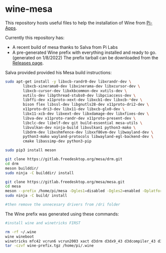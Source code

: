# wine-mesa
This repository hosts useful files to help the installation of Wine from [Pi-Apps](https://github.com/Botspot/pi-apps).

Currently this repository has:
- A recent build of mesa thanks to Salva from Pi Labs
- A pre-generated Wine prefix with everything installed and ready to go. (generated on 1/8/2022) The prefix tarball can be downloaded from the [Releases page](https://github.com/Botspot/wine-stuff/releases).

Salva provided provided his Mesa build instructions:
```bash
sudo apt-get install -y libxcb-randr0-dev libxrandr-dev \
        libxcb-xinerama0-dev libxinerama-dev libxcursor-dev \
        libxcb-cursor-dev libxkbcommon-dev xutils-dev \
        xutils-dev libpthread-stubs0-dev libpciaccess-dev \
        libffi-dev x11proto-xext-dev libxcb1-dev libxcb-*dev \
        bison flex libssl-dev libgnutls28-dev x11proto-dri2-dev \
        x11proto-dri3-dev libx11-dev libxcb-glx0-dev \
        libx11-xcb-dev libxext-dev libxdamage-dev libxfixes-dev \
        libva-dev x11proto-randr-dev x11proto-present-dev \
        libclc-dev libelf-dev git build-essential mesa-utils \
        libvulkan-dev ninja-build libvulkan1 python3-mako \
        libdrm-dev libxshmfence-dev libxxf86vm-dev libwayland-dev \
        python3-mako wayland-protocols libwayland-egl-backend-dev \
        cmake libassimp-dev python3-pip

sudo pip3 install meson

git clone https://gitlab.freedesktop.org/mesa/drm.git
cd drm
meson builddir/
sudo ninja -C builddir/ install

git clone https://gitlab.freedesktop.org/mesa/mesa.git
cd mesa
meson --prefix /home/pi/mesa -Dgles1=disabled -Dgles2=enabled -Dplatforms=x11 -Dvulkan-drivers=broadcom -Ddri-drivers= -Dgallium-drivers=v3d,kmsro,vc4,virgl -Dbuildtype=release -Dc_args="-mcpu=cortex-a72 -mfpu=neon-fp-armv8 -mfloat-abi=hard" -Dcpp_args="-mcpu=cortex-a72 -mfpu=neon-fp-armv8 -mfloat-abi=hard" build
sudo ninja -C build/ install

#then remove the unnecesary drivers from /dri folder
```
The Wine prefix was generated using these commands:
```bash
#install wine and winetricks FIRST

rm -rf ~/.wine
wine wineboot
winetricks mfc42 vcrun6 vcrun2003 xact d3drm d3dx9_43 d3dcompiler_43 d3dx9
tar -czvf wine-prefix.tgz /home/pi/.wine
```

